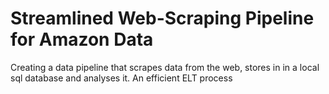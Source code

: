 # Streamlined Web-Scraping Pipeline for Amazon Data
Creating a data pipeline that scrapes data from the web, stores in in a local sql database and analyses it. An efficient ELT process
